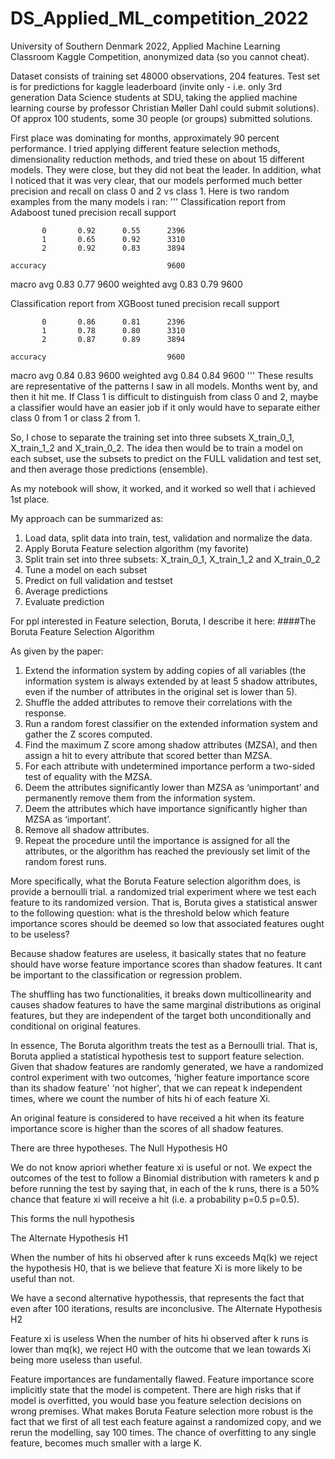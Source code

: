 # DS_Applied_ML_competition_2022
University of Southern Denmark 2022, Applied Machine Learning Classroom Kaggle Competition, anonymized data (so you cannot cheat). 

Dataset consists of training set 48000 observations, 204 features. Test set is for predictions for kaggle leaderboard (invite only - i.e. only 3rd generation Data Science students at SDU, taking the applied machine learning course by professor Christian Møller Dahl could submit solutions). Of approx 100 students, some 30 people (or groups) submitted solutions.

First place was dominating for months, approximately 90 percent performance. I tried applying different feature selection methods, dimensionality reduction methods, and tried these on about 15 different models. They were close, but they did not beat the leader. 
In addition, what I noticed that it was very clear, that our models performed much better precision and recall on class 0 and 2 vs class 1. Here is two random examples from the many models i ran: 
'''
Classification report from Adaboost tuned 
              precision    recall     support

           0       0.92      0.55      2396
           1       0.65      0.92      3310
           2       0.92      0.83      3894

    accuracy                           9600
   macro avg       0.83      0.77      9600
weighted avg       0.83      0.79      9600


Classification report from XGBoost tuned
              precision    recall    support

           0       0.86      0.81      2396
           1       0.78      0.80      3310
           2       0.87      0.89      3894

    accuracy                           9600
   macro avg       0.84      0.83      9600
weighted avg       0.84      0.84      9600
'''
These results are representative of the patterns I saw in all models. 
Months went by, and then it hit me. If Class 1 is difficult to distinguish from class 0 and 2, maybe a classifier would have an easier job if it only would have to separate either class 0 from 1 or class 2 from 1. 

So, I chose to separate the training set into three subsets X_train_0_1, X_train_1_2 and X_train_0_2. The idea then would be to train a model on each subset, use the subsets to predict on the FULL validation and test set, and then average those predictions (ensemble). 

As my notebook will show, it worked, and it worked so well that i achieved 1st place. 

My approach can be summarized as:

1. Load data, split data into train, test, validation and normalize the data.
2. Apply Boruta Feature selection algorithm (my favorite)
3. Split train set into three subsets: X_train_0_1, X_train_1_2 and X_train_0_2
4. Tune a model on each subset
5. Predict on full validation and testset
6. Average predictions
7. Evaluate prediction


For ppl interested in Feature selection, Boruta, I describe it here:
####The Boruta Feature Selection Algorithm

As given by the paper:
1.	Extend the information system by adding copies of all variables (the information system is always extended by at least 5 shadow attributes, even if the number of attributes in the original set is lower than 5).
2.	Shuffle the added attributes to remove their correlations with the response.
3.	Run a random forest classifier on the extended information system and gather the Z scores computed.
4.	Find the maximum Z score among shadow attributes (MZSA), and then assign a hit to every attribute that scored better than MZSA.
5.	For each attribute with undetermined importance perform a two-sided test of equality with the MZSA.
6.	Deem the attributes significantly lower than MZSA as ‘unimportant’ and permanently remove them from the information system.
7.	Deem the attributes which have importance significantly higher than MZSA as ‘important’.
8.	Remove all shadow attributes.
9.	Repeat the procedure until the importance is assigned for all the attributes, or the algorithm has reached the previously set limit of the random forest runs.


More specifically, what the Boruta Feature selection algorithm does, is provide a bernoulli trial. a randomized trial experiment where we test each feature to its randomized version. That is, Boruta gives a statistical answer to the following question: what is the threshold below which feature importance scores should be deemed so low that associated features ought to be useless? 

Because shadow features are useless, it basically states that no feature should have worse feature importance scores than shadow features. It cant be important to the classification or regression problem.  

The shuffling has two functionalities, it breaks down multicollinearity and causes shadow features to have the same marginal distributions as original features, but they are independent of the target both unconditionally and conditional on original features.

In essence, The Boruta algorithm treats the test as a Bernoulli trial. That is, Boruta applied a statistical hypothesis test to support feature selection. Given that shadow features are randomly generated, we have a randomized control experiment with two outcomes, 'higher feature importance score than its shadow feature' 'not higher', that we can repeat k independent times, where we count the number of hits hi of each feature Xi.

An original feature is considered to have received a hit when its feature importance score is higher than the scores of all shadow features.

There are three hypotheses.
The Null Hypothesis H0

We do not know apriori whether feature xi is useful or not. We expect the outcomes of the test to follow a Binomial distribution with rameters k and p before running the test by saying that, in each of the k runs, there is a 50% chance that feature xi will receive a hit (i.e. a probability p=0.5 p=0.5). 

This forms the null hypothesis

The Alternate Hypothesis H1

When the number of hits hi observed after k runs exceeds Mq(k) we reject the hypothesis H0, that is we believe that feature Xi is more likely to be useful than not.

We have a second alternative hypothessis, that represents the fact that even after 100 iterations, results are inconclusive.
The Alternate Hypothesis H2

Feature xi is useless When the number of hits hi observed after k runs is lower than mq(k), we reject H0 with the outcome that we lean towards Xi being more useless than useful. 

Feature importances are fundamentally flawed. Feature importance score implicitly state that the model is competent. There are high risks that if model is overfitted, you would base you feature selection decisions on wrong premises. What makes Boruta Feature selection more robust is the fact that we first of all test each feature against a randomized copy, and we rerun the modelling, say 100 times. The chance of overfitting to any single feature, becomes much smaller with a large K. 
